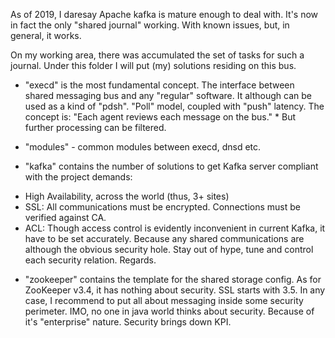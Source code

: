 As of 2019, I daresay Apache kafka is mature enough to deal with.
It's now in fact the only "shared journal" working. With known issues, but, in general, it works.

On my working area, there was accumulated the set of tasks for such a journal.
Under this folder I will put (my) solutions residing on this bus.

- "execd" is the most fundamental concept.
The interface between shared messaging bus and any "regular" software.
It although can be used as a kind of "pdsh". "Poll" model, coupled with "push" latency.
The concept is: "Each agent reviews each message on the bus." * But further processing can be filtered.

- "modules" - common modules between execd, dnsd etc.

- "kafka" contains the number of solutions to get Kafka server compliant with the project demands:
* High Availability, across the world (thus, 3+ sites)
* SSL: All communications must be encrypted. Connections must be verified against CA.
* ACL: Though access control is evidently inconvenient in current Kafka, it have to be set accurately.
  Because any shared communications are although the obvious security hole.
  Stay out of hype, tune and control each security relation. Regards.

- "zookeeper" contains the template for the shared storage config.
As for ZooKeeper v3.4, it has nothing about security. SSL starts with 3.5.
In any case, I recommend to put all about messaging inside some security perimeter.
IMO, no one in java world thinks about security. Because of it's "enterprise" nature. Security brings down KPI.

